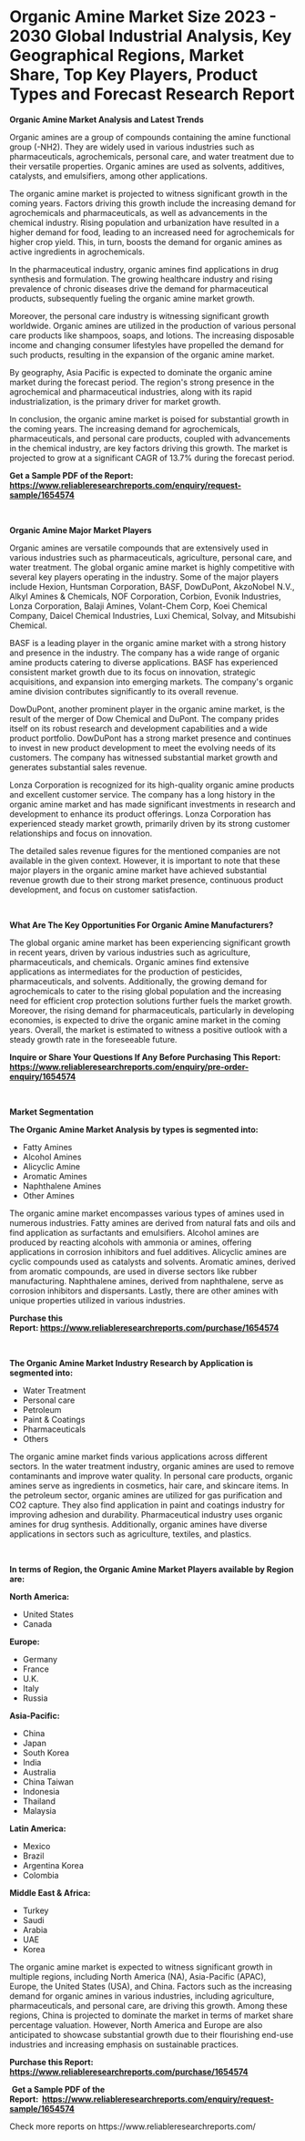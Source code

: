<p><h1>Organic Amine Market Size 2023 - 2030 Global Industrial Analysis, Key Geographical Regions, Market Share, Top Key Players, Product Types and Forecast Research Report</h1></p><p><strong>Organic Amine Market Analysis and Latest Trends</strong></p>
<p><p>Organic amines are a group of compounds containing the amine functional group (-NH2). They are widely used in various industries such as pharmaceuticals, agrochemicals, personal care, and water treatment due to their versatile properties. Organic amines are used as solvents, additives, catalysts, and emulsifiers, among other applications.</p><p>The organic amine market is projected to witness significant growth in the coming years. Factors driving this growth include the increasing demand for agrochemicals and pharmaceuticals, as well as advancements in the chemical industry. Rising population and urbanization have resulted in a higher demand for food, leading to an increased need for agrochemicals for higher crop yield. This, in turn, boosts the demand for organic amines as active ingredients in agrochemicals.</p><p>In the pharmaceutical industry, organic amines find applications in drug synthesis and formulation. The growing healthcare industry and rising prevalence of chronic diseases drive the demand for pharmaceutical products, subsequently fueling the organic amine market growth.</p><p>Moreover, the personal care industry is witnessing significant growth worldwide. Organic amines are utilized in the production of various personal care products like shampoos, soaps, and lotions. The increasing disposable income and changing consumer lifestyles have propelled the demand for such products, resulting in the expansion of the organic amine market.</p><p>By geography, Asia Pacific is expected to dominate the organic amine market during the forecast period. The region's strong presence in the agrochemical and pharmaceutical industries, along with its rapid industrialization, is the primary driver for market growth.</p><p>In conclusion, the organic amine market is poised for substantial growth in the coming years. The increasing demand for agrochemicals, pharmaceuticals, and personal care products, coupled with advancements in the chemical industry, are key factors driving this growth. The market is projected to grow at a significant CAGR of 13.7% during the forecast period.</p></p>
<p><strong>Get a Sample PDF of the Report:&nbsp; <a href="https://www.reliableresearchreports.com/enquiry/request-sample/1654574">https://www.reliableresearchreports.com/enquiry/request-sample/1654574</a></strong></p>
<p>&nbsp;</p>
<p><strong>Organic Amine Major Market Players</strong></p>
<p><p>Organic amines are versatile compounds that are extensively used in various industries such as pharmaceuticals, agriculture, personal care, and water treatment. The global organic amine market is highly competitive with several key players operating in the industry. Some of the major players include Hexion, Huntsman Corporation, BASF, DowDuPont, AkzoNobel N.V., Alkyl Amines & Chemicals, NOF Corporation, Corbion, Evonik Industries, Lonza Corporation, Balaji Amines, Volant-Chem Corp, Koei Chemical Company, Daicel Chemical Industries, Luxi Chemical, Solvay, and Mitsubishi Chemical.</p><p>BASF is a leading player in the organic amine market with a strong history and presence in the industry. The company has a wide range of organic amine products catering to diverse applications. BASF has experienced consistent market growth due to its focus on innovation, strategic acquisitions, and expansion into emerging markets. The company's organic amine division contributes significantly to its overall revenue.</p><p>DowDuPont, another prominent player in the organic amine market, is the result of the merger of Dow Chemical and DuPont. The company prides itself on its robust research and development capabilities and a wide product portfolio. DowDuPont has a strong market presence and continues to invest in new product development to meet the evolving needs of its customers. The company has witnessed substantial market growth and generates substantial sales revenue.</p><p>Lonza Corporation is recognized for its high-quality organic amine products and excellent customer service. The company has a long history in the organic amine market and has made significant investments in research and development to enhance its product offerings. Lonza Corporation has experienced steady market growth, primarily driven by its strong customer relationships and focus on innovation.</p><p>The detailed sales revenue figures for the mentioned companies are not available in the given context. However, it is important to note that these major players in the organic amine market have achieved substantial revenue growth due to their strong market presence, continuous product development, and focus on customer satisfaction.</p></p>
<p>&nbsp;</p>
<p><strong>What Are The Key Opportunities For Organic Amine Manufacturers?</strong></p>
<p><p>The global organic amine market has been experiencing significant growth in recent years, driven by various industries such as agriculture, pharmaceuticals, and chemicals. Organic amines find extensive applications as intermediates for the production of pesticides, pharmaceuticals, and solvents. Additionally, the growing demand for agrochemicals to cater to the rising global population and the increasing need for efficient crop protection solutions further fuels the market growth. Moreover, the rising demand for pharmaceuticals, particularly in developing economies, is expected to drive the organic amine market in the coming years. Overall, the market is estimated to witness a positive outlook with a steady growth rate in the foreseeable future.</p></p>
<p><strong>Inquire or Share Your Questions If Any Before Purchasing This Report: <a href="https://www.reliableresearchreports.com/enquiry/pre-order-enquiry/1654574">https://www.reliableresearchreports.com/enquiry/pre-order-enquiry/1654574</a></strong></p>
<p>&nbsp;</p>
<p><strong>Market Segmentation</strong></p>
<p><strong>The Organic Amine Market Analysis by types is segmented into:</strong></p>
<p><ul><li>Fatty Amines</li><li>Alcohol Amines</li><li>Alicyclic Amine</li><li>Aromatic Amines</li><li>Naphthalene Amines</li><li>Other Amines</li></ul></p>
<p><p>The organic amine market encompasses various types of amines used in numerous industries. Fatty amines are derived from natural fats and oils and find application as surfactants and emulsifiers. Alcohol amines are produced by reacting alcohols with ammonia or amines, offering applications in corrosion inhibitors and fuel additives. Alicyclic amines are cyclic compounds used as catalysts and solvents. Aromatic amines, derived from aromatic compounds, are used in diverse sectors like rubber manufacturing. Naphthalene amines, derived from naphthalene, serve as corrosion inhibitors and dispersants. Lastly, there are other amines with unique properties utilized in various industries.</p></p>
<p><strong>Purchase this Report:&nbsp;<a href="https://www.reliableresearchreports.com/purchase/1654574">https://www.reliableresearchreports.com/purchase/1654574</a></strong></p>
<p>&nbsp;</p>
<p><strong>The Organic Amine Market Industry Research by Application is segmented into:</strong></p>
<p><ul><li>Water Treatment</li><li>Personal care</li><li>Petroleum</li><li>Paint & Coatings</li><li>Pharmaceuticals</li><li>Others</li></ul></p>
<p><p>The organic amine market finds various applications across different sectors. In the water treatment industry, organic amines are used to remove contaminants and improve water quality. In personal care products, organic amines serve as ingredients in cosmetics, hair care, and skincare items. In the petroleum sector, organic amines are utilized for gas purification and CO2 capture. They also find application in paint and coatings industry for improving adhesion and durability. Pharmaceutical industry uses organic amines for drug synthesis. Additionally, organic amines have diverse applications in sectors such as agriculture, textiles, and plastics.</p></p>
<p>&nbsp;</p>
<p><strong>In terms of Region, the Organic Amine Market Players available by Region are:</strong></p>
<p>
    <p> <strong> North America: </strong>
        <ul>
            <li>United States</li>
            <li>Canada</li>
        </ul>
        </p> 
    <p> <strong> Europe: </strong>
        <ul>
            <li>Germany</li>
            <li>France</li>
            <li>U.K.</li>
            <li>Italy</li>
            <li>Russia</li>
        </ul>
        </p> 
    <p> <strong> Asia-Pacific: </strong>
        <ul>
            <li>China</li>
            <li>Japan</li>
            <li>South Korea</li>
            <li>India</li>
            <li>Australia</li>
            <li>China Taiwan</li>
            <li>Indonesia</li>
            <li>Thailand</li>
            <li>Malaysia</li>
        </ul>
        </p> 
    <p> <strong> Latin America: </strong>
        <ul>
            <li>Mexico</li>
            <li>Brazil</li>
            <li>Argentina Korea</li>
            <li>Colombia</li>
        </ul>
        </p> 
    <p> <strong> Middle East & Africa: </strong>
        <ul>
            <li>Turkey</li>
            <li>Saudi</li>
            <li>Arabia</li>
            <li>UAE</li>
            <li>Korea</li>
        </ul>
    </p>
    </p>
<p><p>The organic amine market is expected to witness significant growth in multiple regions, including North America (NA), Asia-Pacific (APAC), Europe, the United States (USA), and China. Factors such as the increasing demand for organic amines in various industries, including agriculture, pharmaceuticals, and personal care, are driving this growth. Among these regions, China is projected to dominate the market in terms of market share percentage valuation. However, North America and Europe are also anticipated to showcase substantial growth due to their flourishing end-use industries and increasing emphasis on sustainable practices.</p></p>
<p><strong>Purchase this Report: <a href="https://www.reliableresearchreports.com/purchase/1654574">https://www.reliableresearchreports.com/purchase/1654574</a></strong></p>
<p>&nbsp;<strong>Get a Sample PDF of the Report:&nbsp;&nbsp;<a href="https://www.reliableresearchreports.com/enquiry/request-sample/1654574">https://www.reliableresearchreports.com/enquiry/request-sample/1654574</a></strong></p>
<p><strong></strong></p>
<p>Check more reports on https://www.reliableresearchreports.com/</p>